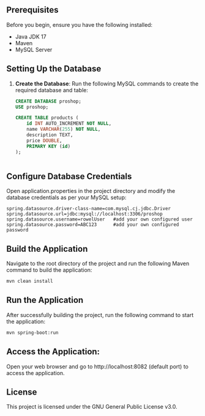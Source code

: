 ## Prerequisites

Before you begin, ensure you have the following installed:
- Java JDK 17
- Maven
- MySQL Server

## Setting Up the Database

1. **Create the Database**:
   Run the following MySQL commands to create the required database and table:

   ```sql
   CREATE DATABASE proshop;
   USE proshop;

   CREATE TABLE products (
       id INT AUTO_INCREMENT NOT NULL,
       name VARCHAR(255) NOT NULL,
       description TEXT,
       price DOUBLE,
       PRIMARY KEY (id)
   );



## Configure Database Credentials
Open application.properties in the project directory and modify the database credentials as per your MySQL setup:

```properties
spring.datasource.driver-class-name=com.mysql.cj.jdbc.Driver
spring.datasource.url=jdbc:mysql://localhost:3306/proshop
spring.datasource.username=rowelUser   #add your own configured user
spring.datasource.password=ABC123      #add your own configured  password
```
## Build the Application

Navigate to the root directory of the project and run the following Maven command to build the application:

```bash
mvn clean install
```
## Run the Application
After successfully building the project, run the following command to start the application:

```bash
mvn spring-boot:run
```
## Access the Application:
Open your web browser and go to http://localhost:8082 (default port) to access the application.

## License
This project is licensed under the GNU General Public License v3.0.





